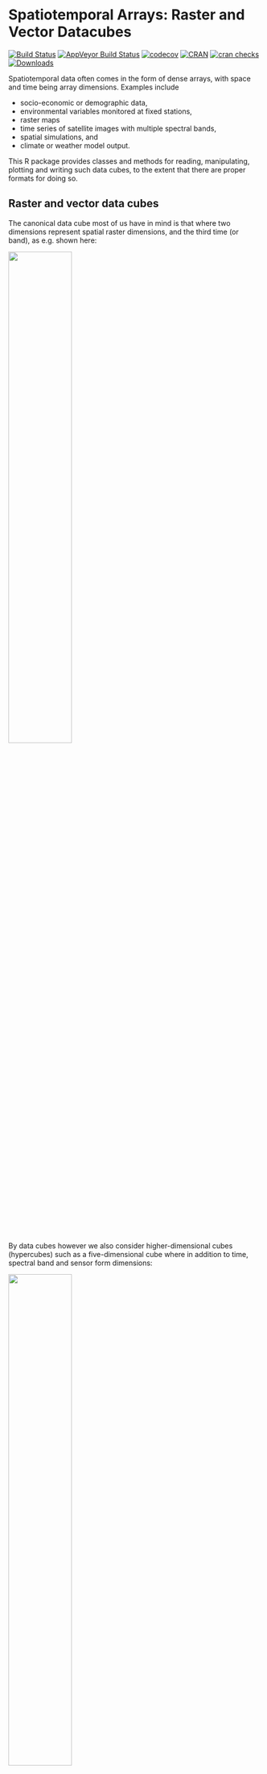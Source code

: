 
<!-- README.md is generated from README.Rmd. Please edit that file - rmarkdown::render('README.Rmd', output_format = 'github_document', output_file = 'README.md') -->
Spatiotemporal Arrays: Raster and Vector Datacubes
==================================================

[![Build Status](https://travis-ci.org/r-spatial/stars.png?branch=master)](https://travis-ci.org/r-spatial/stars) [![AppVeyor Build Status](https://ci.appveyor.com/api/projects/status/github/r-spatial/stars?branch=master&svg=true)](https://ci.appveyor.com/project/edzerpebesma/stars) [![codecov](https://codecov.io/gh/r-spatial/stars/branch/master/graph/badge.svg)](https://codecov.io/gh/r-spatial/stars) [![CRAN](http://www.r-pkg.org/badges/version/stars)](https://cran.r-project.org/package=stars) [![cran checks](https://cranchecks.info/badges/worst/stars)](https://cran.r-project.org/web/checks/check_results_stars.html) [![Downloads](http://cranlogs.r-pkg.org/badges/stars?color=brightgreen)](http://www.r-pkg.org/pkg/stars)

Spatiotemporal data often comes in the form of dense arrays, with space and time being array dimensions. Examples include

-   socio-economic or demographic data,
-   environmental variables monitored at fixed stations,
-   raster maps
-   time series of satellite images with multiple spectral bands,
-   spatial simulations, and
-   climate or weather model output.

This R package provides classes and methods for reading, manipulating, plotting and writing such data cubes, to the extent that there are proper formats for doing so.

Raster and vector data cubes
----------------------------

The canonical data cube most of us have in mind is that where two dimensions represent spatial raster dimensions, and the third time (or band), as e.g. shown here:

<img src="https://raw.githubusercontent.com/r-spatial/stars/master/images/cube1.png" width="50%" />

By data cubes however we also consider higher-dimensional cubes (hypercubes) such as a five-dimensional cube where in addition to time, spectral band and sensor form dimensions:

<img src="https://raw.githubusercontent.com/r-spatial/stars/master/images/cube2.png" width="50%" />

or lower-dimensional cubes such as a raster image:

``` r
suppressPackageStartupMessages(library(dplyr))
library(stars)
# Loading required package: abind
# Loading required package: sf
# Linking to GEOS 3.7.0, GDAL 2.4.0, PROJ 5.2.0
tif = system.file("tif/L7_ETMs.tif", package = "stars")
read_stars(tif) %>%
  slice(index = 1, along = "band") %>%
  plot()
```

![](https://raw.githubusercontent.com/r-spatial/stars/master/images/unnamed-chunk-3-1.png)

Raster data do not need to be regular and aligned with North/East, and package `stars` supports besides *regular* also *rotated*, *sheared*, *rectilinear* and *curvilinear* rasters:

![](https://raw.githubusercontent.com/r-spatial/stars/master/images/unnamed-chunk-4-1.png)

Vector data cubes arise when we do not have two regularly discretized spatial dimensions, but a single dimension indicating spatial feature geometries, such as polygons (e.g. denoting administrative regions):

<img src="https://raw.githubusercontent.com/r-spatial/stars/master/images/cube3.png" width="50%" />

or points (e.g. denoting sensor locations):

<img src="https://raw.githubusercontent.com/r-spatial/stars/master/images/cube4.png" width="50%" />

NetCDF, GDAL
------------

`stars` provides two functions to read data: `read_ncdf` and `read_stars`, where the latter reads through GDAL. (In the future, both will be integrated in `read_stars`.) For reading NetCDF files, package `RNetCDF` is used, for reading through GDAL, package `sf` provides the binary linking to GDAL.

For vector and raster operations, `stars` uses as much as possible the routines available in GDAL and PROJ (e.g. `st_transform`, `rasterize`, `polygonize`, `warp`). Read more about this in the vignette on [vector-raster conversions, reprojection, warping](https://r-spatial.github.io/stars/articles/stars5.html).

Out-of-memory (on-disk) rasters
-------------------------------

Package `stars` provides `stars_proxy` objects (currently only when read through GDAL), which contain only the dimensions metadata and pointers to the files on disk. These objects work lazily: reading and processing data is postponed to the moment that pixels are really needed (at plot time, or when writing to disk), and is done at the lowest spatial resolution possible that still fulfills the resolution of the graphics device. More details are found in the [stars proxy vignette](https://r-spatial.github.io/stars/articles/stars2.html).

The following methods are currently available for `stars_proxy` objects:

``` r
methods(class = "stars_proxy")
#  [1] [              adrop          aggregate      aperm         
#  [5] as.data.frame  c              coerce         dim           
#  [9] initialize     Math           merge          Ops           
# [13] plot           predict        print          show          
# [17] slotsFromS3    split          st_apply       st_as_stars   
# [21] st_crop        st_redimension write_stars   
# see '?methods' for accessing help and source code
```

Raster and vector time series analysis example
----------------------------------------------

In the following, a curvilinear grid with hourly precipitation values of a hurricane is imported and the first 12 time steps are plotted:

``` r
prec_file = system.file("nc/test_stageiv_xyt.nc", package = "stars")
(prec = read_ncdf(prec_file, curvilinear = c("lon", "lat"), ignore_bounds = TRUE))
# Warning: Could not parse expression: '`kg` `m`^-2'. Returning as a single
# symbolic unit()
# stars object with 3 dimensions and 1 attribute
# attribute(s):
#  Total_precipitation_surface_1_Hour_Accumulation [kg/m^2]
#  Min.   :  0.000                                         
#  1st Qu.:  0.000                                         
#  Median :  0.750                                         
#  Mean   :  4.143                                         
#  3rd Qu.:  4.630                                         
#  Max.   :163.750                                         
# dimension(s):
#      from  to                  offset   delta                       refsys
# x       1  87                      NA      NA +proj=longlat +datum=WGS8...
# y       1 118                      NA      NA +proj=longlat +datum=WGS8...
# time    1  23 2018-09-13 18:30:00 UTC 1 hours                      POSIXct
#      point                         values    
# x       NA [87x118] -80.6113,...,-74.8822 [x]
# y       NA   [87x118] 32.4413,...,37.6193 [y]
# time    NA                           NULL    
# curvilinear grid
sf::read_sf(system.file("gpkg/nc.gpkg", package = "sf"), "nc.gpkg") %>%
  st_transform(st_crs(prec)) -> nc # transform from NAD27 to WGS84
nc_outline = st_union(st_geometry(nc))
plot_hook = function() plot(nc_outline, border = 'red', add = TRUE)
prec %>%
  slice(index = 1:12, along = "time") %>%
  plot(downsample = c(5, 5, 1), hook = plot_hook)
```

![](https://raw.githubusercontent.com/r-spatial/stars/master/images/unnamed-chunk-8-1.png)

and next, intersected with with the counties of North Carolina, where the maximum precipitation intensity was obtained per county, and plotted:

``` r
a = aggregate(prec, by = nc, FUN = max)
# although coordinates are longitude/latitude, st_intersects assumes that they are planar
# although coordinates are longitude/latitude, st_intersects assumes that they are planar
plot(a, max.plot = 23, border = 'grey', lwd = .5)
```

![](https://raw.githubusercontent.com/r-spatial/stars/master/images/unnamed-chunk-9-1.png)

We can integrate over (reduce) time, for instance to find out *when* the maximum precipitation occurred. The following code finds the time index, and then the corresponding time value:

``` r
index_max = function(x) ifelse(all(is.na(x)), NA, which.max(x))
st_apply(a, "geometry", index_max) %>%
  mutate(when = st_get_dimension_values(a, "time")[.$index_max]) %>%
  select(when) %>%
  plot(key.pos = 1, main = "time of maximum precipitation")
```

![](https://raw.githubusercontent.com/r-spatial/stars/master/images/unnamed-chunk-10-1.png)

Other packages for data cubes
-----------------------------

### [`gdalcubes`](https://github.com/appelmar/gdalcubes_R/)

Package `gdalcubes` can be used to create data cubes (or functions from them) from image collections, sets of multi-band images with varying

-   spatial resolution
-   spatial extent
-   coordinate reference systems (e.g., spread over multiple UTM zones)
-   observation times

and does this by resampling and/or aggregating over space and/or time. It reuses GDAL VRT's and gdalwarp for spatial resampling and/or warping, and handles temporal resampling or aggregation itself.

### [`ncdfgeom`](https://github.com/USGS-R/ncdfgeom)

`ncdfgeom` reads and writes vector data cubes from and to netcdf files in a standards-compliant way.

### [`raster`](https://github.com/rspatial/raster/)

Package `raster` is a powerful package for handling raster maps and stacks of raster maps both in memory and on disk, but does not address

-   non-raster time series,
-   multi-attribute rasters time series
-   rasters with mixed type attributes (e.g., numeric, logical, factor, POSIXct)
-   rectilinear or curvilinear rasters

A list of `stars` commands matching existing `raster` commands is found in this [wiki](https://github.com/r-spatial/stars/wiki/How-%60raster%60-functions-map-to-%60stars%60-functions). A list of translations in the opposite direction (from `stars` to `raster`) still needs to be made.

Other `stars` resources:
------------------------

-   blog posts: [first](http://r-spatial.org/r/2017/11/23/stars1.html), [second](https://www.r-spatial.org/r/2018/03/22/stars2.html), [third](https://www.r-spatial.org/r/2018/03/23/stars3.html)
-   vignettes: [first](https://r-spatial.github.io/stars/articles/stars1.html), [second](https://r-spatial.github.io/stars/articles/stars2.html), [third](https://r-spatial.github.io/stars/articles/stars3.html), [fourth](https://r-spatial.github.io/stars/articles/stars4.html), [fifth](https://r-spatial.github.io/stars/articles/stars5.html)
-   the original [R Consortium proposal](https://github.com/edzer/stars/blob/master/PROPOSAL.md).

### Acknowledgment

This project has been realized with financial [support](https://www.r-consortium.org/blog/2017/04/03/q1-2017-isc-grants) from the

<a href="https://www.r-consortium.org/projects/awarded-projects"> <img src="http://pebesma.staff.ifgi.de/RConsortium_Horizontal_Pantone.png" width="400"> </a>
